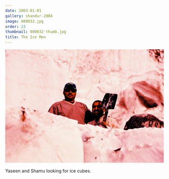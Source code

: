 ```yaml
---
date: 2003-01-01
gallery: shandur-2004
image: 000032.jpg
order: 23
thumbnail: 000032-thumb.jpg
title: The Ice Men
---
```


![The Ice Men](./000032.jpg)

Yaseen and Shamu looking for ice cubes.